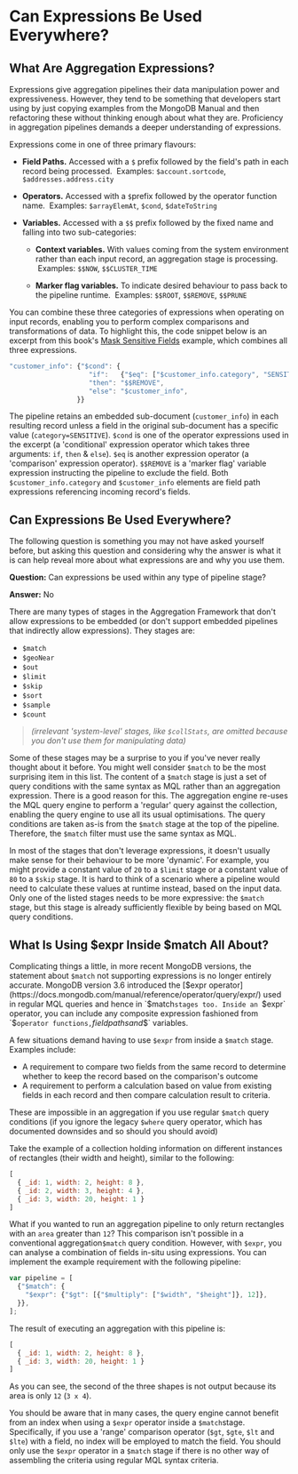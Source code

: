 # Can Expressions Be Used Everywhere?

## What Are Aggregation Expressions?

Expressions give aggregation pipelines their data manipulation power and expressiveness. However, they tend to be something that developers start using by just copying examples from the MongoDB Manual and then refactoring these without thinking enough about what they are. Proficiency in aggregation pipelines demands a deeper understanding of expressions.

Expressions come in one of three primary flavours:

 * __Field Paths.__ Accessed with a `$` prefix followed by the field's path in each record being processed. &nbsp;Examples: `$account.sortcode`, `$addresses.address.city`
 
 * __Operators.__ Accessed with a `$`prefix followed by the operator function name. &nbsp;Examples:  `$arrayElemAt`, `$cond`, `$dateToString`
 
 * __Variables.__ Accessed with a `$$` prefix followed by the fixed name and falling into two sub-categories:
 
   - __Context variables.__ With values coming from the system environment rather than each input record, an aggregation stage is processing. &nbsp;Examples:  `$$NOW`, `$$CLUSTER_TIME`
   
   - __Marker flag variables.__ To indicate desired behaviour to pass back to the pipeline runtime. &nbsp;Examples: `$$ROOT`, `$$REMOVE`, `$$PRUNE`

You can combine these three categories of expressions when operating on input records, enabling you to perform complex comparisons and transformations of data. To highlight this, the code snippet below is an excerpt from this book's [Mask Sensitive Fields](../examples/moderate-examples/mask-sensitive-fields.html) example, which combines all three expressions.

```javascript
"customer_info": {"$cond": {
                    "if":   {"$eq": ["$customer_info.category", "SENSITIVE"]}, 
                    "then": "$$REMOVE",     
                    "else": "$customer_info",
                 }}
```

The pipeline retains an embedded sub-document (`customer_info`) in each resulting record unless a field in the original sub-document has a specific value (`category=SENSITIVE`). `$cond` is one of the operator expressions used in the excerpt (a 'conditional' expression operator which takes three arguments: `if`, `then` & `else`). `$eq` is another expression operator (a 'comparison' expression operator). `$$REMOVE` is a 'marker flag' variable expression instructing the pipeline to exclude the field. Both `$customer_info.category` and `$customer_info` elements are field path expressions referencing incoming record's fields.


## Can Expressions Be Used Everywhere?

The following question is something you may not have asked yourself before, but asking this question and considering why the answer is what it is can help reveal more about what expressions are and why you use them.

__Question:__ Can expressions be used within any type of pipeline stage?

__Answer:__ No

There are many types of stages in the Aggregation Framework that don't allow expressions to be embedded (or don't support embedded pipelines that indirectly allow expressions). They stages are:

 * `$match`
 * `$geoNear`
 * `$out`
 * `$limit`
 * `$skip`
 * `$sort`
 * `$sample`
 * `$count`

> _(irrelevant 'system-level' stages, like `$collStats`, are omitted because you don't use them for manipulating data)_


Some of these stages may be a surprise to you if you've never really thought about it before. You might well consider `$match` to be the most surprising item in this list. The content of a `$match` stage is just a set of query conditions with the same syntax as MQL rather than an aggregation expression. There is a good reason for this. The aggregation engine re-uses the MQL query engine to perform a 'regular' query against the collection, enabling the query engine to use all its usual optimisations. The query conditions are taken as-is from the `$match` stage at the top of the pipeline. Therefore, the `$match` filter must use the same syntax as MQL. 

In most of the stages that don't leverage expressions, it doesn't usually make sense for their behaviour to be more 'dynamic'. For example, you might provide a constant value of `20` to a `$limit` stage or a constant value of `80` to a `$skip` stage. It is hard to think of a scenario where a pipeline would need to calculate these values at runtime instead, based on the input data. Only one of the listed stages needs to be more expressive: the `$match` stage, but this stage is already sufficiently flexible by being based on MQL query conditions. 


## What Is Using $expr Inside $match All About?

Complicating things a little, in more recent MongoDB versions, the statement about `$match` not supporting expressions is no longer entirely accurate. MongoDB version 3.6 introduced the [$expr operator](https://docs.mongodb.com/manual/reference/operator/query/expr/) used in regular MQL queries and hence in `$match` stages too. Inside an  `$expr` operator, you can include any composite expression fashioned from `$` operator functions, `$` field paths and `$$` variables.

A few situations demand having to use `$expr` from inside a `$match` stage. Examples include:

 * A requirement to compare two fields from the same record to determine whether to keep the record based on the comparison's outcome
 * A requirement to perform a calculation based on value from existing fields in each record and then compare calculation result to criteria.

These are impossible in an aggregation if you use regular `$match` query conditions (if you ignore the legacy `$where` query operator, which has documented downsides and so should you should avoid)

Take the example of a collection holding information on different instances of rectangles (their width and height), similar to the following: 

```javascript
[
  { _id: 1, width: 2, height: 8 },
  { _id: 2, width: 3, height: 4 },
  { _id: 3, width: 20, height: 1 }
]
```

What if you wanted to run an aggregation pipeline to only return rectangles with an `area` greater than `12`? This comparison isn't possible in a conventional aggregation`$match` query condition. However, with `$expr`, you can analyse a combination of fields in-situ using expressions. You can implement the example requirement with the following pipeline:

```javascript
var pipeline = [
  {"$match": {
    "$expr": {"$gt": [{"$multiply": ["$width", "$height"]}, 12]},
  }},      
];
```

The result of executing an aggregation with this pipeline is:

```javascript
[
  { _id: 1, width: 2, height: 8 },
  { _id: 3, width: 20, height: 1 }
]
```

As you can see, the second of the three shapes is not output because its area is only `12` (`3 x 4`).

You should be aware that in many cases, the query engine cannot benefit from an index when using a `$expr` operator inside a `$match`stage. Specifically, if you use a 'range' comparison operator (`$gt`, `$gte`, `$lt` and `$lte`) with a field, no index will be employed to match the field. You should only use the `$expr` operator in a `$match` stage if there is no other way of assembling the criteria using regular MQL syntax criteria.

